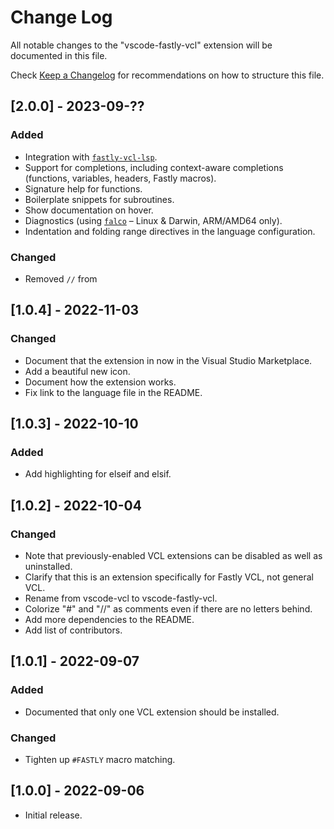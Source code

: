 # Change Log

All notable changes to the "vscode-fastly-vcl" extension will be documented in this file.

Check [Keep a Changelog](http://keepachangelog.com/) for recommendations on how to structure this file.

## [2.0.0] - 2023-09-??

### Added

- Integration with [`fastly-vcl-lsp`](https://www.npmjs.com/package/fastly-vcl-lsp).
- Support for completions, including context-aware completions (functions, variables, headers, Fastly macros).
- Signature help for functions.
- Boilerplate snippets for subroutines.
- Show documentation on hover.
- Diagnostics (using [`falco`](https://github.com/ysugimoto/falco) – Linux & Darwin, ARM/AMD64 only).
- Indentation and folding range directives in the language configuration.

### Changed

- Removed `//` from

## [1.0.4] - 2022-11-03

### Changed

- Document that the extension in now in the Visual Studio Marketplace.
- Add a beautiful new icon.
- Document how the extension works.
- Fix link to the language file in the README.

## [1.0.3] - 2022-10-10

### Added

- Add highlighting for elseif and elsif.

## [1.0.2] - 2022-10-04

### Changed

- Note that previously-enabled VCL extensions can be disabled as well as uninstalled.
- Clarify that this is an extension specifically for Fastly VCL, not general VCL.
- Rename from vscode-vcl to vscode-fastly-vcl.
- Colorize "#" and "//" as comments even if there are no letters behind.
- Add more dependencies to the README.
- Add list of contributors.

## [1.0.1] - 2022-09-07

### Added

- Documented that only one VCL extension should be installed.

### Changed

- Tighten up `#FASTLY` macro matching.

## [1.0.0] - 2022-09-06

- Initial release.
